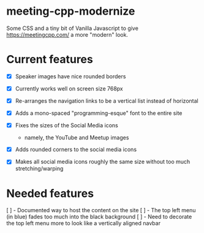 # meeting-cpp-modernize
Some CSS and a tiny bit of Vanilla Javascript to give https://meetingcpp.com/ a more "modern" look.

# Current features
- [x] Speaker images have nice rounded borders
- [x] Currently works well on screen size 768px
- [x] Re-arranges the navigation links to be a vertical list instead of horizontal
- [x] Adds a mono-spaced "programming-esque" font to the entire site
- [x] Fixes the sizes of the Social Media icons
	- namely, the YouTube and Meetup images
- [x] Adds rounded corners to the social media icons
- [x] Makes all social media icons roughly the same size without too much stretching/warping


# Needed features
[ ] - Documented way to host the content on the site
[ ] - The top left menu (in blue) fades too much into the black background
[ ] - Need to decorate the top left menu more to look like a vertically aligned navbar
